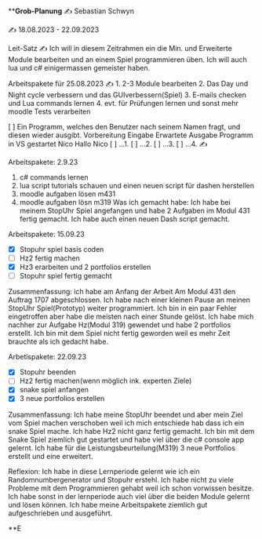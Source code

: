 ****Grob-Planung**
✍️ Sebastian Schwyn

✍️ 18.08.2023 - 22.09.2023

Leit-Satz
✍️ Ich will in diesem Zeitrahmen ein die Min. und Erweiterte Module bearbeiten und an einem Spiel programmieren üben. Ich will auch lua und c# einigermassen gemeister haben. 

Arbeitspakete für 25.08.2023
✍️ 1. 2-3 Module bearbeiten
2. Das Day und Night cycle verbessern und das GUIverbessern(Spiel)
3. E-mails checken und Lua commands lernen
4. evt. für Prüfungen lernen und sonst mehr moodle Tests verarbeiten

[ ] Ein Programm, welches den Benutzer nach seinem Namen fragt, und diesen wieder ausgibt.
Vorbereitung	Eingabe	Erwartete Ausgabe
Programm in VS gestartet	Nico	Hallo Nico
[ ] ...1.
[ ] ...2.
[ ] ...3.
[ ] ...4.
✍️ 

 Arbeitspakete: 2.9.23
 1. c# commands lernen 
 2. lua script tutorials schauen und einen neuen script für dashen herstellen
 3. moodle aufgaben lösen m431
 4. moodle aufgaben lösn m319
 Was ich gemacht habe:
 Ich habe bei meinem StopUhr Spiel angefangen und habe 2 Aufgaben im Modul 431 fertig gemacht. Ich habe auch einen neuen Dash script gemacht.

 Arbeitspakete: 15.09.23
 - [x] Stopuhr spiel basis coden
 - [ ] Hz2 fertig machen
 - [x] Hz3 erarbeiten und 2 portfolios erstellen
 - [ ] Stopuhr spiel fertig gemacht
 
 Zusammenfassung:
 ich habe am Anfang der Arbeit Am Modul 431 den Auftrag 1707 abgeschlossen. Ich habe nach einer kleinen Pause an meinen StopUhr Spiel(Prototyp) weiter programmiert. Ich bin 
 in ein paar Fehler eingetroffen aber habe die meisten nach einer Stunde gelöst. Ich habe mich nachher zur Aufgabe Hz(Modul 319) gewendet und habe 2 portfolios erstellt. 
 Ich bin mit dem Spiel nicht fertig geworden weil es mehr Zeit brauchte als ich gedacht habe.

 Arbetispakete: 22.09.23
 - [x] Stopuhr beenden
 - [ ] Hz2 fertig machen(wenn möglich ink. experten Ziele)
 - [x] snake spiel anfangen
 - [x] 3 neue portfolios erstellen

 Zusammenfassung: 
 Ich habe meine StopUhr beendet und aber mein Ziel vom Spiel machen verschoben weil ich mich entschiede hab dass ich ein snake Spiel mache. Ich habe Hz2 nicht ganz fertig 
 gemacht. Ich bin mit dem Snake Spiel ziemlich gut gestartet und habe viel über die c# console app gelernt. Ich habe für die Leistungsbeurteilung(M319) 3 neue Portfolios 
 erstellt und eine erweitert.
 
 Reflexion:
 Ich habe in diese Lernperiode gelernt wie ich ein Randomnumbergenerator und Stopuhr erstehl. Ich habe nicht zu viele Probleme mit dem Programmieren gehabt weil ich schon 
 vorwissen besitze. Ich habe sonst in der lernperiode auch viel über die beiden Module gelernt und lösen können. Ich habe meine Arbeitspakete ziemlich gut aufgeschrieben 
 und ausgeführt.
 
 
 






 

**E
